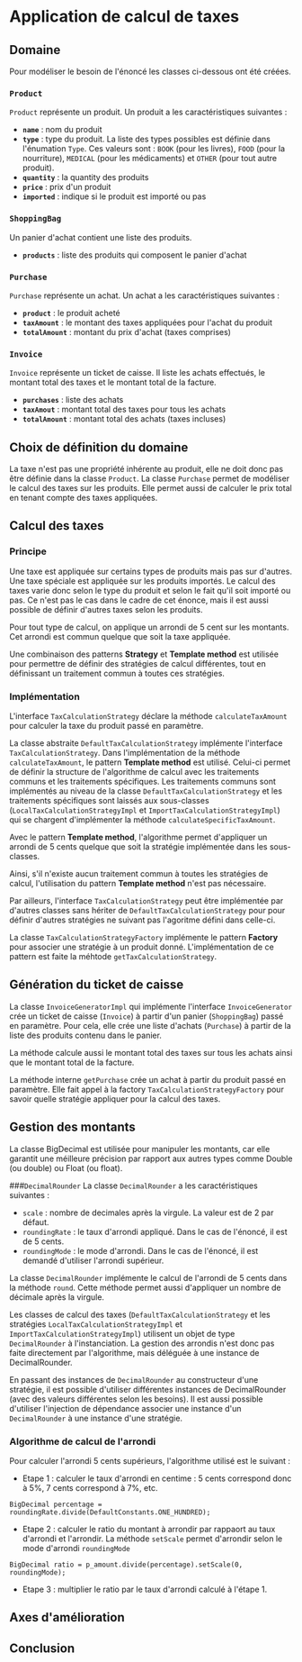 # Application de calcul de taxes

## Domaine

Pour modéliser le besoin de l'énoncé les classes ci-dessous ont été créées.

### `Product`
`Product` représente un produit. 
Un produit a les caractéristiques suivantes :
 - **`name`** : nom du produit
 - **`type`** : type du produit. La liste des types possibles est définie dans l'énumation `Type`. Ces valeurs sont : `BOOK` (pour les livres), `FOOD` (pour la nourriture), `MEDICAL` (pour les médicaments) et `OTHER` (pour tout autre produit).
 - **`quantity`** : la quantity des produits
 - **`price`** : prix d'un produit
 - **`imported`** : indique si le produit est importé ou pas

### `ShoppingBag`
Un panier d'achat contient une liste des produits.
 - **`products`** : liste des produits qui composent le panier d'achat
 
### `Purchase`
`Purchase` représente un achat. 
Un achat a les caractéristiques suivantes :
- **`product`** : le produit acheté
- **`taxAmount`** : le montant des taxes appliquées pour l'achat du produit
- **`totalAmount`** : montant du prix d'achat (taxes comprises) 

### `Invoice`
`Invoice` représente un ticket de caisse. 
Il liste les achats effectués, le montant total des taxes et le montant total de la facture.
 - **`purchases`** : liste des achats
 - **`taxAmout`** : montant total des taxes pour tous les achats
 - **`totalAmount`** : montant total des achats (taxes incluses)

## Choix de définition du domaine 
La taxe n'est pas une propriété inhérente au produit, elle ne doit donc pas être définie dans la classe `Product`.
La classe `Purchase` permet de modéliser le calcul des taxes sur les produits. Elle permet aussi de calculer le prix total en tenant compte des taxes appliquées.

## Calcul des taxes
### Principe
Une taxe est appliquée sur certains types de produits mais pas sur d'autres. Une taxe spéciale est appliquée sur les produits importés.
Le calcul des taxes varie donc selon le type du produit et selon le fait qu'il soit importé ou pas.
Ce n'est pas le cas dans le cadre de cet énonce, mais il est aussi possible de définir d'autres taxes selon les produits.

Pour tout type de calcul, on applique un arrondi de 5 cent sur les montants. Cet arrondi est commun quelque que soit la taxe appliquée.

Une combinaison des patterns **Strategy** et **Template method** est utilisée pour permettre de définir des stratégies de calcul différentes, tout en définissant un traitement commun à toutes ces stratégies.

### Implémentation
L'interface `TaxCalculationStrategy` déclare la méthode `calculateTaxAmount` pour calculer la taxe du produit passé en paramètre.

La classe abstraite `DefaultTaxCalculationStrategy` implémente l'interface `TaxCalculationStrategy`. Dans l'implémentation de la méthode `calculateTaxAmount`, le pattern **Template method** est utilisé. 
Celui-ci permet de définir la structure de l'algorithme de calcul avec les traitements communs et les traitements spécifiques. Les traitements communs sont implémentés au niveau de la classe `DefaultTaxCalculationStrategy` et les traitements spécifiques sont laissés aux sous-classes (`LocalTaxCalculationStrategyImpl` et `ImportTaxCalculationStrategyImpl`) qui se chargent d'implémenter la méthode `calculateSpecificTaxAmount`.

Avec le pattern **Template method**, l'algorithme permet d'appliquer un arrondi de 5 cents quelque que soit la stratégie implémentée dans les sous-classes.

Ainsi, s'il n'existe aucun traitement commun à toutes les stratégies de calcul, l'utilisation du pattern **Template method** n'est pas nécessaire.

Par ailleurs, l'interface `TaxCalculationStrategy` peut être implémentée par d'autres classes sans hériter de `DefaultTaxCalculationStrategy` pour pour définir d'autres stratégies ne suivant pas l'agoritme défini dans celle-ci.

La classe `TaxCalculationStrategyFactory` implémente le pattern **Factory** pour associer une stratégie à un produit donné. L'implémentation de ce pattern est faite la méhtode `getTaxCalculationStrategy`.

## Génération du ticket de caisse
La classe `InvoiceGeneratorImpl` qui implémente l'interface `InvoiceGenerator` crée un ticket de caisse (`Invoice`) à partir d'un panier (`ShoppingBag`) passé en paramètre. Pour cela, elle crée une liste d'achats (`Purchase`) à partir de la liste des produits contenu dans le panier.

La méthode calcule aussi le montant total des taxes sur tous les achats ainsi que le montant total de la facture.

La méthode interne `getPurchase` crée un achat à partir du produit passé en paramètre. Elle fait appel à la factory `TaxCalculationStrategyFactory` pour savoir quelle stratégie appliquer pour la calcul des taxes.

## Gestion des montants
La classe BigDecimal est utilisée pour manipuler les montants, car elle garantit une méilleure précision par rapport aux autres types comme Double (ou double) ou Float (ou float).

###`DecimalRounder`
La classe `DecimalRounder` a les caractéristiques suivantes :
 - `scale` : nombre de decimales après la virgule. La valeur est de 2 par défaut.
 - `roundingRate` : le taux d'arrondi appliqué. Dans le cas de l'énoncé, il est de 5 cents.
 - `roundingMode` : le mode d'arrondi. Dans le cas de l'énoncé, il est demandé d'utiliser l'arrondi supérieur.
 
La classe `DecimalRounder` implémente le calcul de l'arrondi de 5 cents dans la méthode `round`. Cette méthode permet aussi d'appliquer un nombre de décimale après la virgule.

Les classes de calcul des taxes (`DefaultTaxCalculationStrategy` et les stratégies `LocalTaxCalculationStrategyImpl` et `ImportTaxCalculationStrategyImpl`) utilisent un objet de type `DecimalRounder` à l'instanciation.
La gestion des arrondis n'est donc pas faite directement par l'algorithme, mais déléguée à une instance de DecimalRounder.

En passant des instances de `DecimalRounder` au constructeur d'une stratégie, il est possible d'utiliser différentes instances de DecimalRounder (avec des valeurs différentes selon les besoins). Il est aussi possible d'utiliser l'injection de dépendance associer une instance d'un `DecimalRounder` à une instance d'une stratégie.

### Algorithme de calcul de l'arrondi
Pour calculer l'arrondi 5 cents supérieurs, l'algorithme utilisé est le suivant :
 - Etape 1 : calculer le taux d'arrondi en centime : 5 cents correspond donc à 5%, 7 cents correspond à 7%, etc.
 ```
 BigDecimal percentage = roundingRate.divide(DefaultConstants.ONE_HUNDRED);
 ```
 
 - Etape 2 : calculer le ratio du montant à arrondir par rappaort au taux d'arrondi et l'arrondir. La méthode `setScale` permet d'arrondir selon le mode d'arrondi `roundingMode`
 ```
 BigDecimal ratio = p_amount.divide(percentage).setScale(0, roundingMode);
 ```
 
 - Etape 3 : multiplier le ratio par le taux d'arrondi calculé à l'étape 1.

## Axes d'amélioration

## Conclusion

